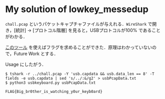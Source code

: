# My solution of lowkey_messedup
`chall.pcap` というパケットキャプチャファイルが与えれる．`WireShark` で開き，[統計] -> [プロトコル階層] を見ると，USBプロトコルが100% であることがわかる．

[このツール](https://github.com/TeamRocketIst/ctf-usb-keyboard-parser) を使えばフラグを求めることができた．原理はわかっていないので，Future Work とする．

Usage にしたがう．
```
$ tshark -r ../chall.pcap -Y 'usb.capdata && usb.data_len == 8' -T fields -e usb.capdata | sed 's/../:&/g2' > usbPcapData.txt
$ python3 usbkeyboard.py usbPcapData.txt
```

```
FLAG{Big_br0ther_is_watching_y0ur_keyb0ard}
```
